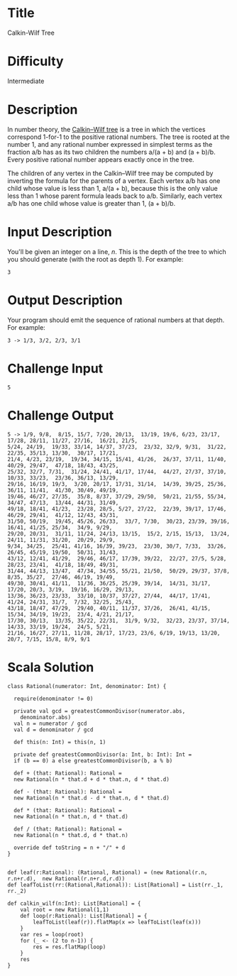 # Title

Calkin-Wilf Tree

# Difficulty

Intermediate

# Description

In number theory, the [Calkin–Wilf tree](https://en.wikipedia.org/wiki/Calkin%E2%80%93Wilf_tree)  is a tree in which the vertices correspond 1-for-1 to the positive rational numbers. The tree is rooted at the number 1, and any rational number expressed in simplest terms as the fraction a/b has as its two children the numbers a/(a + b) and (a + b)/b. Every positive rational number appears exactly once in the tree.

The children of any vertex in the Calkin–Wilf tree may be computed by inverting the formula for the parents of a vertex. Each vertex a/b has one child whose value is less than 1, a/(a + b), because this is the only value less than 1 whose parent formula leads back to a/b. Similarly, each vertex a/b has one child whose value is greater than 1, (a + b)/b.

# Input Description

You'll be given an integer on a line, *n*. This is the depth of the tree to which you should generate (with the root as depth 1). For example:

    3

# Output Description

Your program should emit the sequence of rational numbers at that depth. For example:

    3 -> 1/3, 3/2, 2/3, 3/1

# Challenge Input

    5
    
# Challenge Output

    5 -> 1/9, 9/8,  8/15, 15/7, 7/20, 20/13,  13/19, 19/6, 6/23, 23/17,  17/28, 28/11, 11/27, 27/16,  16/21, 21/5,
    5/24, 24/19,  19/33, 33/14, 14/37, 37/23,  23/32, 32/9, 9/31,  31/22, 22/35, 35/13, 13/30,  30/17, 17/21,
    21/4, 4/23, 23/19,  19/34, 34/15, 15/41, 41/26,  26/37, 37/11, 11/40, 40/29, 29/47,  47/18, 18/43, 43/25,
    25/32, 32/7, 7/31,  31/24, 24/41, 41/17, 17/44,  44/27, 27/37, 37/10, 10/33, 33/23,  23/36, 36/13, 13/29,
    29/16, 16/19, 19/3,  3/20, 20/17, 17/31, 31/14,  14/39, 39/25, 25/36, 36/11, 11/41,  41/30, 30/49, 49/19,
    19/46, 46/27, 27/35,  35/8, 8/37, 37/29, 29/50,  50/21, 21/55, 55/34, 34/47, 47/13,  13/44, 44/31, 31/49,
    49/18, 18/41, 41/23,  23/28, 28/5, 5/27, 27/22,  22/39, 39/17, 17/46, 46/29, 29/41,  41/12, 12/43, 43/31,
    31/50, 50/19,  19/45, 45/26, 26/33,  33/7, 7/30,  30/23, 23/39, 39/16,  16/41, 41/25, 25/34,  34/9, 9/29,
    29/20, 20/31,  31/11, 11/24, 24/13, 13/15,  15/2, 2/15, 15/13,  13/24, 24/11, 11/31, 31/20,  20/29, 29/9,
    9/34, 34/25,  25/41, 41/16, 16/39, 39/23,  23/30, 30/7, 7/33,  33/26, 26/45, 45/19, 19/50,  50/31, 31/43,
    43/12, 12/41, 41/29,  29/46, 46/17, 17/39, 39/22,  22/27, 27/5, 5/28, 28/23, 23/41,  41/18, 18/49, 49/31,
    31/44, 44/13, 13/47,  47/34, 34/55, 55/21, 21/50,  50/29, 29/37, 37/8, 8/35, 35/27,  27/46, 46/19, 19/49,
    49/30, 30/41, 41/11,  11/36, 36/25, 25/39, 39/14,  14/31, 31/17, 17/20, 20/3, 3/19,  19/16, 16/29, 29/13,
    13/36, 36/23, 23/33,  33/10, 10/37, 37/27, 27/44,  44/17, 17/41, 41/24, 24/31, 31/7,  7/32, 32/25, 25/43,
    43/18, 18/47, 47/29,  29/40, 40/11, 11/37, 37/26,  26/41, 41/15, 15/34, 34/19, 19/23,  23/4, 4/21, 21/17,
    17/30, 30/13,  13/35, 35/22, 22/31,  31/9, 9/32,  32/23, 23/37, 37/14,  14/33, 33/19, 19/24,  24/5, 5/21,
    21/16, 16/27, 27/11, 11/28, 28/17, 17/23, 23/6, 6/19, 19/13, 13/20, 20/7, 7/15, 15/8, 8/9, 9/1




# Scala Solution

    class Rational(numerator: Int, denominator: Int) {

      require(denominator != 0)

      private val gcd = greatestCommonDivisor(numerator.abs,
        denominator.abs)
      val n = numerator / gcd
      val d = denominator / gcd

      def this(n: Int) = this(n, 1)

      private def greatestCommonDivisor(a: Int, b: Int): Int =
      if (b == 0) a else greatestCommonDivisor(b, a % b)

      def + (that: Rational): Rational =
      new Rational(n * that.d + d * that.n, d * that.d)

      def - (that: Rational): Rational =
      new Rational(n * that.d - d * that.n, d * that.d)

      def * (that: Rational): Rational =
      new Rational(n * that.n, d * that.d)

      def / (that: Rational): Rational =
      new Rational(n * that.d, d * that.n)

      override def toString = n + "/" + d
    }


    def leaf(r:Rational): (Rational, Rational) = (new Rational(r.n, r.n+r.d),  new Rational(r.n+r.d,r.d))
    def leafToList(rr:(Rational,Rational)): List[Rational] = List(rr._1, rr._2)

    def calkin_wilf(n:Int): List[Rational] = {
        val root = new Rational(1,1)
        def loop(r:Rational): List[Rational] = {
            leafToList(leaf(r)).flatMap(x => leafToList(leaf(x)))
        }
        var res = loop(root)
        for (_ <- (2 to n-1)) {
            res = res.flatMap(loop)
        }
        res
    }
